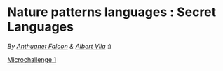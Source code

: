 #    Nature patterns languages : Secret Languages
*By [Anthuanet Falcon](https://anthuanetf.github.io/MDEF/) & [Albert Vila](https://avilabon.github.io/MDEF_Albert/)* :)


[Microchallenge 1](Microchallenge1.md)
